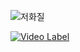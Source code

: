 
![저화질](https://github.com/JYH96/C_Project/assets/143565474/743f5a9b-5325-4772-9c79-5b92419e6fe6)

[![Video Label](https://img.youtu.be/mVyg60oGgT0/0.jpg)](https://youtu.be/mVyg60oGgT0?t=0s)
